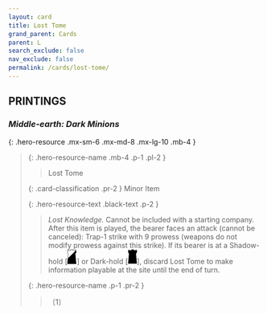 ```yaml
---
layout: card
title: Lost Tome
grand_parent: Cards
parent: L
search_exclude: false
nav_exclude: false
permalink: /cards/lost-tome/
---
```


## PRINTINGS


### _Middle-earth: Dark Minions_

{: .hero-resource .mx-sm-6 .mx-md-8 .mx-lg-10 .mb-4 }
> {: .hero-resource-name .mb-4 .p-1 .pl-2 }
> > <div class="card-mp"></div>
> > <div class="card-name">Lost Tome</div>
>
> {: .card-classification .pr-2 }
> Minor Item
>
> {: .hero-resource-text .black-text .p-2 }
> > _Lost Knowledge._ Cannot be included with a starting company. After this item is played, the bearer faces an attack (cannot be canceled): Trap-1 strike with 9 prowess (weapons do not modify prowess against this strike). If its bearer is at a Shadow-hold \[![](/assets/images/shadow-hold.svg)] or Dark-hold \[![](/assets/images/dark-hold.svg)], discard Lost Tome to make information playable at the site until the end of turn.  
> 
> {: .hero-resource-name .p-1 .pr-2 }
> > <div class="card-shield"></div>
> > <div class="card-corruption">〔1〕</div>
